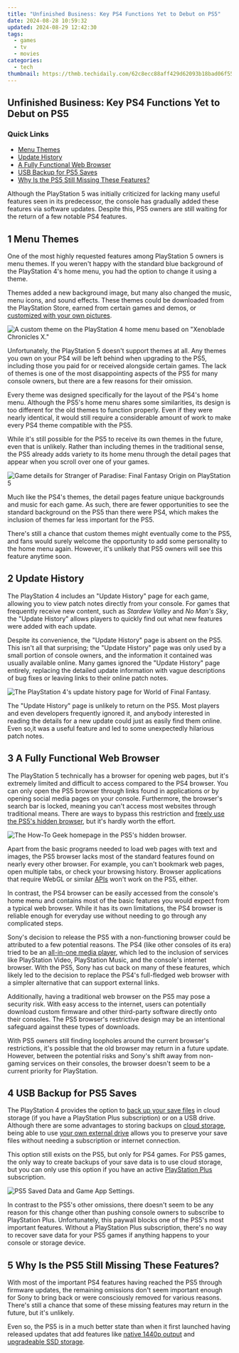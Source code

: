 ```yaml
---
title: "Unfinished Business: Key PS4 Functions Yet to Debut on PS5"
date: 2024-08-28 10:59:32
updated: 2024-08-29 12:42:30
tags:
  - games
  - tv
  - movies
categories:
  - tech
thumbnail: https://thmb.techidaily.com/62c8ecc88aff429d62093b18bad06f55833353ec78e34142ed3c3e52ff3fe5e7.png
---
```


## Unfinished Business: Key PS4 Functions Yet to Debut on PS5

### Quick Links

* [Menu Themes](https://fox-blue.techidaily.com/2024-approved-race-away-slow-motion-on-your-android-device/)
* [Update History](https://fake-location.techidaily.com/methods-to-change-gps-location-on-vivo-x100-pro-drfone-by-drfone-virtual-android/)
* [A Fully Functional Web Browser](https://android-unlock.techidaily.com/in-2024-still-using-pattern-locks-with-samsung-galaxy-m34-5g-tips-tricks-and-helpful-advice-by-drfone-android/)
* [USB Backup for PS5 Saves](https://facebook-video-recording.techidaily.com/social-soundtrack-top-10-music-videos-on-facebook/)
* [Why Is the PS5 Still Missing These Features?](https://howto.techidaily.com/android-screen-stuck-general-samsung-galaxy-a05s-partly-screen-unresponsive-drfone-by-drfone-fix-android-problems-fix-android-problems/)

 Although the PlayStation 5 was initially criticized for lacking many useful features seen in its predecessor, the console has gradually added these features via software updates. Despite this, PS5 owners are still waiting for the return of a few notable PS4 features.

## 1  Menu Themes 

 One of the most highly requested features among PlayStation 5 owners is menu themes. If you weren't happy with the standard blue background of the PlayStation 4's home menu, you had the option to change it using a theme.

 Themes added a new background image, but many also changed the music, menu icons, and sound effects. These themes could be downloaded from the PlayStation Store, earned from certain games and demos, or [customized with your own pictures](https://vimeo-videos.techidaily.com/clip-of-fame-vimeo-quick-look/).

![A custom theme on the PlayStation 4 home menu based on "Xenoblade Chronicles X."](https://static1.howtogeekimages.com/wordpress/wp-content/uploads/2024/08/ps4-custom-theme.jpg) 

 Unfortunately, the PlayStation 5 doesn't support themes at all. Any themes you own on your PS4 will be left behind when upgrading to the PS5, including those you paid for or received alongside certain games. The lack of themes is one of the most disappointing aspects of the PS5 for many console owners, but there are a few reasons for their omission.

 Every theme was designed specifically for the layout of the PS4's home menu. Although the PS5's home menu shares some similarities, its design is too different for the old themes to function properly. Even if they were nearly identical, it would still require a considerable amount of work to make every PS4 theme compatible with the PS5.

 While it's still possible for the PS5 to receive its own themes in the future, even that is unlikely. Rather than including themes in the traditional sense, the PS5 already adds variety to its home menu through the detail pages that appear when you scroll over one of your games.

![Game details for Stranger of Paradise: Final Fantasy Origin on PlayStation 5](https://static1.howtogeekimages.com/wordpress/wp-content/uploads/2024/08/ps5-stranger-of-paradise-details-page.jpg) 

 Much like the PS4's themes, the detail pages feature unique backgrounds and music for each game. As such, there are fewer opportunities to see the standard background on the PS5 than there were PS4, which makes the inclusion of themes far less important for the PS5.

 There's still a chance that custom themes might eventually come to the PS5, and fans would surely welcome the opportunity to add some personality to the home menu again. However, it's unlikely that PS5 owners will see this feature anytime soon.

## 2  Update History 

 The PlayStation 4 includes an "Update History" page for each game, allowing you to view patch notes directly from your console. For games that frequently receive new content, such as _Stardew Valley_ and _No Man's Sky_, the "Update History" allows players to quickly find out what new features were added with each update.

 Despite its convenience, the "Update History" page is absent on the PS5\. This isn't all that surprising; the "Update History" page was only used by a small portion of console owners, and the information it contained was usually available online. Many games ignored the "Update History" page entirely, replacing the detailed update information with vague descriptions of bug fixes or leaving links to their online patch notes.

![The PlayStation 4's update history page for World of Final Fantasy.](https://static1.howtogeekimages.com/wordpress/wp-content/uploads/2024/08/ps4-update-history-world-of-final-fantasy.jpg) 

 The "Update History" page is unlikely to return on the PS5\. Most players and even developers frequently ignored it, and anybody interested in reading the details for a new update could just as easily find them online. Even so,it was a useful feature and led to some unexpectedly hilarious patch notes.

## 3  A Fully Functional Web Browser 

 The PlayStation 5 technically has a browser for opening web pages, but it's extremely limited and difficult to access compared to the PS4 browser. You can only open the PS5 browser through links found in applications or by opening social media pages on your console. Furthermore, the browser's search bar is locked, meaning you can't access most websites through traditional means. There are ways to bypass this restriction and [freely use the PS5's hidden browser](https://win-solutions.techidaily.com/comprehensive-solutions-to-overcome-hearthstone-pc-game-crashing-problems/), but it's hardly worth the effort.

![The How-To Geek homepage in the PS5's hidden browser.](https://static1.howtogeekimages.com/wordpress/wp-content/uploads/2024/06/htg-website-hidden-browser-ps5.png) 

 Apart from the basic programs needed to load web pages with text and images, the PS5 browser lacks most of the standard features found on nearly every other browser. For example, you can't bookmark web pages, open multiple tabs, or check your browsing history. Browser applications that require WebGL or similar [APIs](https://extra-resources.techidaily.com/2024-approved-best-unsung-free-speech-to-text-apps-for-your-mac/) won't work on the PS5, either.

 In contrast, the PS4 browser can be easily accessed from the console's home menu and contains most of the basic features you would expect from a typical web browser. While it has its own limitations, the PS4 browser is reliable enough for everyday use without needing to go through any complicated steps.

 Sony's decision to release the PS5 with a non-functioning browser could be attributed to a few potential reasons. The PS4 (like other consoles of its era) tried to be an [all-in-one media player](https://extra-information.techidaily.com/how-to-maintain-a-shadowy-presence-on-instagram-livestreams/), which led to the inclusion of services like PlayStation Video, PlayStation Music, and the console's internet browser. With the PS5, Sony has cut back on many of these features, which likely led to the decision to replace the PS4's full-fledged web browser with a simpler alternative that can support external links.

 Additionally, having a traditional web browser on the PS5 may pose a security risk. With easy access to the internet, users can potentially download custom firmware and other third-party software directly onto their consoles. The PS5 browser's restrictive design may be an intentional safeguard against these types of downloads.

 With PS5 owners still finding loopholes around the current browser's restrictions, it's possible that the old browser may return in a future update. However, between the potential risks and Sony's shift away from non-gaming services on their consoles, the browser doesn't seem to be a current priority for PlayStation.

## 4  USB Backup for PS5 Saves 

 The PlayStation 4 provides the option to [back up your save files](https://driver-error.techidaily.com/fixed-sm-bus-control-improvements-for-win11/) in cloud storage (if you have a PlayStation Plus subscription) or on a USB drive. Although there are some advantages to storing backups on [cloud storage](https://youtube-tips.techidaily.com/astering-video-visibility-settings-on-youtube-for-2024/), being able to use [your own external drive](https://extra-support.techidaily.com/in-2024-kodi-streaming-service-windows-media-replacement/) allows you to preserve your save files without needing a subscription or internet connection.

 This option still exists on the PS5, but only for PS4 games. For PS5 games, the only way to create backups of your save data is to use cloud storage, but you can only use this option if you have an active [PlayStation Plus](https://fox-direct.techidaily.com/envision-images-with-circular-focus-shift-ps-for-2024/) subscription.

![PS5 Saved Data and Game App Settings.](https://static1.howtogeekimages.com/wordpress/wp-content/uploads/2024/08/ps5-saved-data-and-game-app-settings.jpg) 

 In contrast to the PS5's other omissions, there doesn't seem to be any reason for this change other than pushing console owners to subscribe to PlayStation Plus. Unfortunately, this paywall blocks one of the PS5's most important features. Without a PlayStation Plus subscription, there's no way to recover save data for your PS5 games if anything happens to your console or storage device.

## 5  Why Is the PS5 Still Missing These Features? 

 With most of the important PS4 features having reached the PS5 through firmware updates, the remaining omissions don't seem important enough for Sony to bring back or were consciously removed for various reasons. There's still a chance that some of these missing features may return in the future, but it's unlikely.

 Even so, the PS5 is in a much better state than when it first launched having released updates that add features like [native 1440p output](https://hardware-reviews.techidaily.com/expert-insights-from-toms-computer-and-hardware-analysis/) and [upgradeable SSD storage](https://some-approaches.techidaily.com/unlock-srt-mastery-a-detailed-manual-and-tips-for-2024/).

<ins class="adsbygoogle"
     style="display:block"
     data-ad-format="autorelaxed"
     data-ad-client="ca-pub-7571918770474297"
     data-ad-slot="1223367746"></ins>



<ins class="adsbygoogle"
     style="display:block"
     data-ad-client="ca-pub-7571918770474297"
     data-ad-slot="8358498916"
     data-ad-format="auto"
     data-full-width-responsive="true"></ins>
